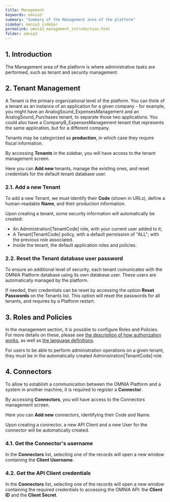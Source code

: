 ```yaml
---
title: Management
keywords: omnia3
summary: "Summary of the Management area of the platform"
sidebar: omnia3_sidebar
permalink: omnia3_management_introduction.html
folder: omnia3
---
```



## 1. Introduction

The Management area of the platform is where administrative tasks are performed, such as tenant and security management.

## 2. Tenant Management

A Tenant is the primary organizational level of the platform. You can think of a tenant as an instance of an application for a given company - for example, you might have an AnalogSound_ExpensesManagement and an AnalogSound_Purchases tenant, to separate those two applications. You could also have a CompanyB_ExpensesManagement tenant that represents the same application, but for a different company.

Tenants may be categorized as **production**, in which case they require fiscal information.

By accessing **_Tenants_** in the sidebar, you will have access to the tenant management screen.

Here you can **Add new** tenants, manage the existing ones, and reset credentials for the default tenant database user.

### 2.1. Add a new Tenant

To add a new Tenant, we must identify their **Code** (shown in URLs), define a human-readable **Name**, and their production information.

Upon creating a tenant, some security information will automatically be created:
- An Administration[TenantCode] role, with your current user added to it;
- A Tenant[TenantCode] policy, with a default permission of "ALL"; with the previous role associated.
- Inside the tenant, the default application roles and policies.

### 2.2. Reset the Tenant database user password

To ensure an additional level of security, each tenant comunicates with the OMNIA Platform database using its own database user. These users are automatically managed by the platform.

If needed, their credentials can be reset by accessing the option **Reset Passwords** on the Tenants list. This option will reset the passwords for all tenants, and requires by a Platform restart.

## 3. Roles and Policies

In the management section, it is possible to configure Roles and Policies. For more details on these, please see [the description of how authorization works](omnia3_authorization.html), as well as [the language definitions](omnia3_languages_SML.html).

For users to be able to perform administration operations on a given tenant, they must be in the automatically created Administration[TenantCode] role.

## 4. Connectors
To allow to establish a communication between the OMNIA Platform and a system in another machine, it is required to register a **Connector**.

By accessing **Connectors**, you will have access to the Connectors management screen.

Here you can **Add new** connectors, identifying their Code and Name.

Upon creating a connector, a new API Client and a new User for the connector will be automatically created.

### 4.1. Get the Connector's username
In the **Connectors** list, selecting one of the records will open a new window containing the **Client Username**.

### 4.2. Get the API Client credentials
In the **Connectors** list, selecting one of the records will open a new window containing the required credentials to accessing the OMNIA API: the **Client ID** and the **Client Secret**.